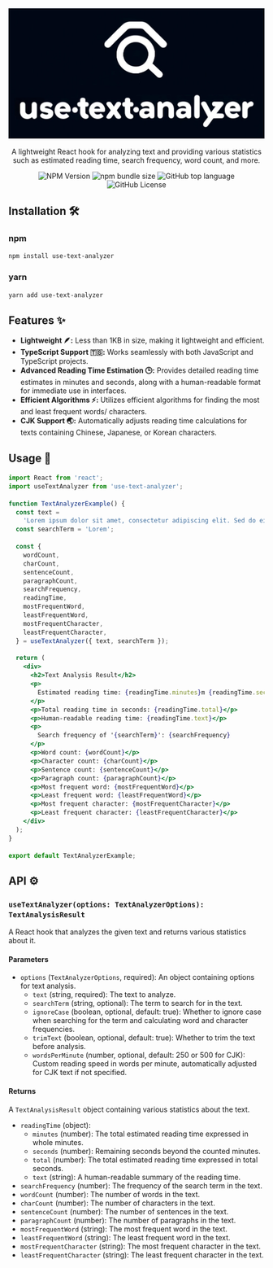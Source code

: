 <div align="center">
  <img src="logo.jpg" width="508" alt="use-text-analyzer" />
</div>

<p align="center">
  A lightweight React hook for analyzing text and providing various statistics such as estimated reading time, search frequency, word count, and more.
</p>

<div align="center">
  <img alt="NPM Version" src="https://img.shields.io/npm/v/use-text-analyzer">
  <img alt="npm bundle size" src="https://img.shields.io/bundlephobia/minzip/use-text-analyzer">
  <img alt="GitHub top language" src="https://img.shields.io/github/languages/top/invulner/use-text-analyzer">
  <img alt="GitHub License" src="https://img.shields.io/github/license/invulner/use-text-analyzer">
</div>

## Installation 🛠️

### npm

```bash
npm install use-text-analyzer
```

### yarn

```bash
yarn add use-text-analyzer
```

## Features ✨

- **Lightweight 🪶:** Less than 1KB in size, making it lightweight and efficient.
- **TypeScript Support 🇹🇸:** Works seamlessly with both JavaScript and TypeScript projects.
- **Advanced Reading Time Estimation 🕒:** Provides detailed reading time estimates in minutes and seconds, along with a human-readable format for immediate use in interfaces.
- **Efficient Algorithms ⚡:** Utilizes efficient algorithms for finding the most and least frequent words/
  characters.
- **CJK Support 🌏:** Automatically adjusts reading time calculations for texts containing Chinese, Japanese, or Korean characters.

## Usage 📝

```jsx
import React from 'react';
import useTextAnalyzer from 'use-text-analyzer';

function TextAnalyzerExample() {
  const text =
    'Lorem ipsum dolor sit amet, consectetur adipiscing elit. Sed do eiusmod tempor incididunt ut labore et dolore magna aliqua.';
  const searchTerm = 'Lorem';

  const {
    wordCount,
    charCount,
    sentenceCount,
    paragraphCount,
    searchFrequency,
    readingTime,
    mostFrequentWord,
    leastFrequentWord,
    mostFrequentCharacter,
    leastFrequentCharacter,
  } = useTextAnalyzer({ text, searchTerm });

  return (
    <div>
      <h2>Text Analysis Result</h2>
      <p>
        Estimated reading time: {readingTime.minutes}m {readingTime.seconds}s
      </p>
      <p>Total reading time in seconds: {readingTime.total}</p>
      <p>Human-readable reading time: {readingTime.text}</p>
      <p>
        Search frequency of '{searchTerm}': {searchFrequency}
      </p>
      <p>Word count: {wordCount}</p>
      <p>Character count: {charCount}</p>
      <p>Sentence count: {sentenceCount}</p>
      <p>Paragraph count: {paragraphCount}</p>
      <p>Most frequent word: {mostFrequentWord}</p>
      <p>Least frequent word: {leastFrequentWord}</p>
      <p>Most frequent character: {mostFrequentCharacter}</p>
      <p>Least frequent character: {leastFrequentCharacter}</p>
    </div>
  );
}

export default TextAnalyzerExample;
```

## API ⚙️

### `useTextAnalyzer(options: TextAnalyzerOptions): TextAnalysisResult`

A React hook that analyzes the given text and returns various statistics about it.

#### Parameters

- `options` (`TextAnalyzerOptions`, required): An object containing options for text analysis.
  - `text` (string, required): The text to analyze.
  - `searchTerm` (string, optional): The term to search for in the text.
  - `ignoreCase` (boolean, optional, default: true): Whether to ignore case when searching for the term and calculating word and character frequencies.
  - `trimText` (boolean, optional, default: true): Whether to trim the text before analysis.
  - `wordsPerMinute` (number, optional, default: 250 or 500 for CJK): Custom reading speed in words per minute, automatically adjusted for CJK text if not specified.

#### Returns

A `TextAnalysisResult` object containing various statistics about the text.

- `readingTime` (object):
  - `minutes` (number): The total estimated reading time expressed in whole minutes.
  - `seconds` (number): Remaining seconds beyond the counted minutes.
  - `total` (number): The total estimated reading time expressed in total seconds.
  - `text` (string): A human-readable summary of the reading time.
- `searchFrequency` (number): The frequency of the search term in the text.
- `wordCount` (number): The number of words in the text.
- `charCount` (number): The number of characters in the text.
- `sentenceCount` (number): The number of sentences in the text.
- `paragraphCount` (number): The number of paragraphs in the text.
- `mostFrequentWord` (string): The most frequent word in the text.
- `leastFrequentWord` (string): The least frequent word in the text.
- `mostFrequentCharacter` (string): The most frequent character in the text.
- `leastFrequentCharacter` (string): The least frequent character in the text.
